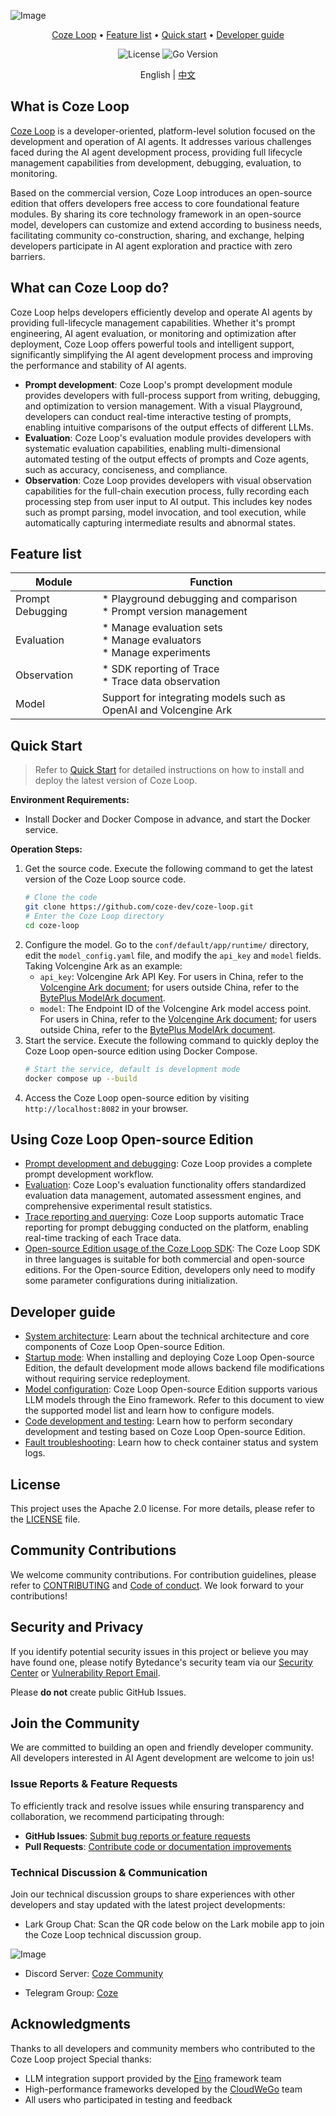 ![Image](https://p9-arcosite.byteimg.com/tos-cn-i-goo7wpa0wc/11faa43b83754c089d2ec953306d3e63~tplv-goo7wpa0wc-image.image)


<div align="center">
<a href="#what-can-coze-loop-do">Coze Loop</a> •
<a href="#feature-list">Feature list</a> •
<a href="#quickstart">Quick start</a> •
<a href="#developer-guide">Developer guide</a>
</p>
<p>
  <img alt="License" src="https://img.shields.io/badge/license-apache2.0-blue.svg">
  <img alt="Go Version" src="https://img.shields.io/badge/go-%3E%3D%201.23.4-blue">
</p>

English | [中文](README.cn.md)

</div>

## What is Coze Loop

[Coze Loop](https://www.coze.cn/loop) is a developer-oriented, platform-level solution focused on the development and operation of AI agents. It addresses various challenges faced during the AI agent development process, providing full lifecycle management capabilities from development, debugging, evaluation, to monitoring.

Based on the commercial version, Coze Loop introduces an open-source edition that offers developers free access to core foundational feature modules. By sharing its core technology framework in an open-source model, developers can customize and extend according to business needs, facilitating community co-construction, sharing, and exchange, helping developers participate in AI agent exploration and practice with zero barriers.

## What can Coze Loop do?
Coze Loop helps developers efficiently develop and operate AI agents by providing full-lifecycle management capabilities. Whether it's prompt engineering, AI agent evaluation, or monitoring and optimization after deployment, Coze Loop offers powerful tools and intelligent support, significantly simplifying the AI agent development process and improving the performance and stability of AI agents.

* **Prompt development**: Coze Loop's prompt development module provides developers with full-process support from writing, debugging, and optimization to version management. With a visual Playground, developers can conduct real-time interactive testing of prompts, enabling intuitive comparisons of the output effects of different LLMs.
* **Evaluation**: Coze Loop's evaluation module provides developers with systematic evaluation capabilities, enabling multi-dimensional automated testing of the output effects of prompts and Coze agents, such as accuracy, conciseness, and compliance.
* **Observation**: Coze Loop provides developers with visual observation capabilities for the full-chain execution process, fully recording each processing step from user input to AI output. This includes key nodes such as prompt parsing, model invocation, and tool execution, while automatically capturing intermediate results and abnormal states.

## Feature list

| **Module**       | **Function**                          |
|--------------------|----------------------------------------------|
| Prompt Debugging   | * Playground debugging and comparison <br> * Prompt version management |
| Evaluation         | * Manage evaluation sets <br> * Manage evaluators <br> * Manage experiments |
| Observation        | * SDK reporting of Trace <br> * Trace data observation |
| Model              | Support for integrating models such as OpenAI and Volcengine Ark |

## Quick Start
> Refer to [Quick Start](https://github.com/coze-dev/coze-loop/wiki/2.-Quickstart) for detailed instructions on how to install and deploy the latest version of Coze Loop.

**Environment Requirements:**
* Install Docker and Docker Compose in advance, and start the Docker service.

**Operation Steps:**
1. Get the source code. Execute the following command to get the latest version of the Coze Loop source code.
   ```Bash
   # Clone the code
   git clone https://github.com/coze-dev/coze-loop.git
   # Enter the Coze Loop directory
   cd coze-loop
   ```
2. Configure the model. Go to the `conf/default/app/runtime/` directory, edit the `model_config.yaml` file, and modify the `api_key` and `model` fields. Taking Volcengine Ark as an example:
    * `api_key`: Volcengine Ark API Key. For users in China, refer to the [Volcengine Ark document](https://www.volcengine.com/docs/82379/1541594); for users outside China, refer to the [BytePlus ModelArk document](https://docs.byteplus.com/en/docs/ModelArk/1361424?utm_source=github&utm_medium=readme&utm_campaign=coze_open_source).
    * `model`: The Endpoint ID of the Volcengine Ark model access point. For users in China, refer to the [Volcengine Ark document](https://www.volcengine.com/docs/82379/1099522); for users outside China, refer to the [BytePlus ModelArk document](https://docs.byteplus.com/en/docs/ModelArk/1099522?utm_source=github&utm_medium=readme&utm_campaign=coze_open_source).
3. Start the service. Execute the following command to quickly deploy the Coze Loop open-source edition using Docker Compose.
   ```Bash
   # Start the service, default is development mode
   docker compose up --build
   ```
4. Access the Coze Loop open-source edition by visiting `http://localhost:8082` in your browser.

## Using Coze Loop Open-source Edition

* [Prompt development and debugging](https://loop.coze.cn/open/docs/cozeloop/create-prompt): Coze Loop provides a complete prompt development workflow.
* [Evaluation](https://loop.coze.cn/open/docs/cozeloop/evaluation-quick-start): Coze Loop's evaluation functionality offers standardized evaluation data management, automated assessment engines, and comprehensive experimental result statistics.
* [Trace reporting and querying](https://loop.coze.cn/open/docs/cozeloop/trace_integrate): Coze Loop supports automatic Trace reporting for prompt debugging conducted on the platform, enabling real-time tracking of each Trace data.
* [Open-source Edition usage of the Coze Loop SDK](https://github.com/coze-dev/coze-loop/wiki/8.-Open-source-edition-uses-CozeLoop-SDK): The Coze Loop SDK in three languages is suitable for both commercial and open-source editions. For the Open-source Edition, developers only need to modify some parameter configurations during initialization.

## Developer guide

* [System architecture](https://github.com/coze-dev/coze-loop/wiki/3.-Architecture): Learn about the technical architecture and core components of Coze Loop Open-source Edition.
* [Startup mode](https://github.com/coze-dev/coze-loop/wiki/4.-Service-startup-modes): When installing and deploying Coze Loop Open-source Edition, the default development mode allows backend file modifications without requiring service redeployment.
* [Model configuration](https://github.com/coze-dev/coze-loop/wiki/5.-Model-configuration): Coze Loop Open-source Edition supports various LLM models through the Eino framework. Refer to this document to view the supported model list and learn how to configure models.
* [Code development and testing](https://github.com/coze-dev/coze-loop/wiki/6.-Code-development-and-testing): Learn how to perform secondary development and testing based on Coze Loop Open-source Edition.
* [Fault troubleshooting](https://github.com/coze-dev/coze-loop/wiki/7.-Troubleshooting): Learn how to check container status and system logs.

## License

This project uses the Apache 2.0 license. For more details, please refer to the [LICENSE](LICENSE) file.

## Community Contributions

We welcome community contributions. For contribution guidelines, please refer to [CONTRIBUTING](CONTRIBUTING.md) and [Code of conduct](CODE_OF_CONDUCT.md). We look forward to your contributions!

## Security and Privacy

If you identify potential security issues in this project or believe you may have found one, please notify Bytedance's security team via our [Security Center](https://security.bytedance.com/src) or [Vulnerability Report Email](sec@bytedance.com).

Please **do not** create public GitHub Issues.

## Join the Community

We are committed to building an open and friendly developer community. All developers interested in AI Agent development are welcome to join us!

### Issue Reports & Feature Requests
To efficiently track and resolve issues while ensuring transparency and collaboration, we recommend participating through:
- **GitHub Issues**: [Submit bug reports or feature requests](https://github.com/coze-dev/coze-loop/issues)
- **Pull Requests**: [Contribute code or documentation improvements](https://github.com/coze-dev/coze-loop/pulls)

### Technical Discussion & Communication
Join our technical discussion groups to share experiences with other developers and stay updated with the latest project developments:

* Lark Group Chat: Scan the QR code below on the Lark mobile app to join the Coze Loop technical discussion group.

![Image](https://p9-arcosite.byteimg.com/tos-cn-i-goo7wpa0wc/818dd6ec45d24041873ca101681186c1~tplv-goo7wpa0wc-image.image)

* Discord Server: [Coze Community](https://discord.gg/a6YtkysB)

* Telegram Group: [Coze](https://t.me/+pP9CkPnomDA0Mjgx)

## Acknowledgments
Thanks to all developers and community members who contributed to the Coze Loop project Special thanks:

* LLM integration support provided by the [Eino](https://github.com/cloudwego/eino) framework team
* High-performance frameworks developed by the [CloudWeGo](https://www.cloudwego.io) team
* All users who participated in testing and feedback

